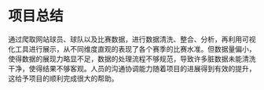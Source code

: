 # 项目总结
通过爬取网站球员、球队以及比赛数据，进行数据清洗、整合、分析，再利用可视化工具进行展示，从不同维度直观的表现了各个赛季的比赛水准。但数据量偏小，使得数据的展现力略显不足，数据的处理流程不够规范，导致许多脏数据未能清洗干净，使得结果不够客观。人员的沟通协调能力随着项目的进展得到有效的提升，这给予项目的顺利完成很大的帮助。 

